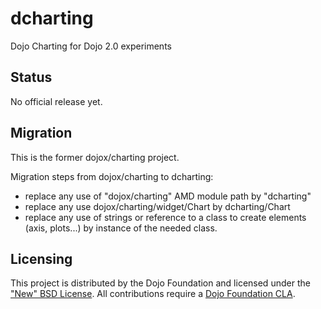 # dcharting

Dojo Charting for Dojo 2.0 experiments

## Status

No official release yet.

## Migration

This is the former dojox/charting project.

Migration steps from dojox/charting to dcharting:

* replace any use of "dojox/charting" AMD module path by "dcharting"
* replace any use dojox/charting/widget/Chart by dcharting/Chart
* replace any use of strings or reference to a class to create elements (axis, plots...) by instance of the needed class.

## Licensing

This project is distributed by the Dojo Foundation and licensed under the ["New" BSD License](https://github.com/ibm-dojo/dcharting/blob/master/LICENSE).
All contributions require a [Dojo Foundation CLA](http://dojofoundation.org/about/claForm).